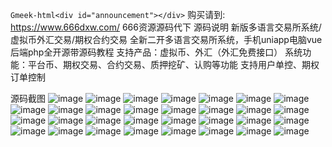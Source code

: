 `Gmeek-html<div id="announcement"></div>`
购买请到: https://www.666dxw.com/ 666资源源码代下
源码说明
新版多语言交易所系统/虚拟币外汇交易/期权合约交易
全新二开多语言交易所系统，手机uniapp电脑vue后端php全开源带源码教程
支持产品：虚拟币、外汇（外汇免费接口）
系统功能：平台币、期权交易、合约交易、质押挖矿、认购等功能
支持用户单控、期权订单控制

源码截图
![image](https://github.com/user-attachments/assets/c71f4fa9-486e-44ff-87a6-6859a2a2c1f8)
![image](https://github.com/user-attachments/assets/284064dd-deef-4c39-9292-e133b9b14c97)
![image](https://github.com/user-attachments/assets/bf46d92a-7b49-42b7-aa85-332040bd3653)
![image](https://github.com/user-attachments/assets/2113d6b8-ec69-4d82-8d16-a77c5c3322d4)
![image](https://github.com/user-attachments/assets/4171f886-fad3-469c-90f4-cd4b85c322a4)
![image](https://github.com/user-attachments/assets/83f7e185-6ae5-4a04-9699-e9521625db5e)
![image](https://github.com/user-attachments/assets/5408fde7-2dc8-470f-a0ac-f7089214befb)
![image](https://github.com/user-attachments/assets/cacbab0d-e85e-47c1-affb-a69d68b08440)
![image](https://github.com/user-attachments/assets/69d1dc7e-2229-4732-b4f8-25501d87a214)
![image](https://github.com/user-attachments/assets/ddb65ecb-4f51-4cc7-acfc-887c4dfac592)
![image](https://github.com/user-attachments/assets/70e0e183-1722-44ae-9a3a-22f3d09a2221)
![image](https://github.com/user-attachments/assets/f5e56e83-b242-4bdf-9865-0a1d95bc6608)
![image](https://github.com/user-attachments/assets/db843195-7fcb-468f-94dd-5d123d2bffa6)
![image](https://github.com/user-attachments/assets/5c6a1cac-371a-4691-a91d-bec41579225b)
![image](https://github.com/user-attachments/assets/6e4aca33-036e-43fa-852b-43a9a1ee1a22)
![image](https://github.com/user-attachments/assets/05b4f3ca-d8d6-498f-8997-b51decda4173)
![image](https://github.com/user-attachments/assets/833d999c-a229-4707-9599-a55d3de2ff30)
![image](https://github.com/user-attachments/assets/04ffeb44-7cc6-43a7-ae1f-1758337235bf)
![image](https://github.com/user-attachments/assets/d9bbb97a-5711-4869-9813-f488ecc16c4f)
![image](https://github.com/user-attachments/assets/5ddb374c-cdc3-4e7f-8fb3-102a85c02469)
![image](https://github.com/user-attachments/assets/c25f4100-8d67-4cb5-8108-5e29ee9292dc)
![image](https://github.com/user-attachments/assets/080c1d68-c825-4d4a-8480-1e11d94a14f4)
![image](https://github.com/user-attachments/assets/13248cf0-ca61-4ec9-80f5-d816b7d35e03)
![image](https://github.com/user-attachments/assets/8469687b-2109-459a-ad8c-afe175d81e29)
![image](https://github.com/user-attachments/assets/a83fceea-fb56-455c-a366-46454b4b2be6)
![image](https://github.com/user-attachments/assets/e578d3f7-d2ff-4cd4-bfbe-3fb4cd39443b)
![image](https://github.com/user-attachments/assets/481e93ad-7a9c-4d40-a6ac-c9bb6e626bc5)
![image](https://github.com/user-attachments/assets/da8a0980-b401-466d-8594-b4edee6f453f)
![image](https://github.com/user-attachments/assets/075bf8af-9509-4b1d-a2e2-3f592553204a)
![image](https://github.com/user-attachments/assets/551976b5-52c1-489b-8195-39dc7ceb0f9f)
![image](https://github.com/user-attachments/assets/3f302603-e0f4-490e-8b71-a0a102d208c2)
